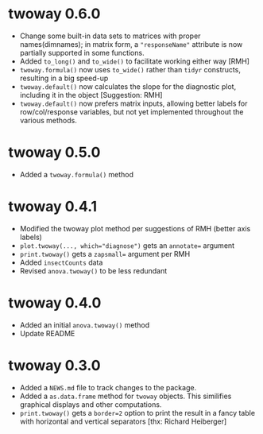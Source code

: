 # twoway 0.6.0

* Change some built-in data sets to matrices with proper names(dimnames); in matrix form, a `"responseName"` attribute is now partially supported in some functions.
* Added `to_long()` and `to_wide()` to facilitate working either way [RMH]
* `twoway.formula()` now uses `to_wide()` rather than `tidyr` constructs, resulting in a big speed-up 
* `twoway.default()` now calculates the slope for the diagnostic plot, including it in the object [Suggestion: RMH]
* `twoway.default()` now prefers matrix inputs, allowing better labels for row/col/response variables, but not yet implemented throughout the various methods.

# twoway 0.5.0

* Added a `twoway.formula()` method

# twoway 0.4.1

* Modified the twoway plot method per suggestions of RMH (better axis labels)
* `plot.twoway(..., which="diagnose")` gets an `annotate=` argument
* `print.twoway()` gets a `zapsmall=` argument per RMH
* Added `insectCounts` data
* Revised `anova.twoway()` to be less redundant

# twoway 0.4.0

* Added an initial `anova.twoway()` method
* Update README

# twoway 0.3.0

* Added a `NEWS.md` file to track changes to the package.
* Added a `as.data.frame` method for `twoway` objects. This similifies graphical displays and other computations.
* `print.twoway()` gets a `border=2` option to print the result in a fancy table with horizontal and vertical separators [thx: Richard Heiberger]

